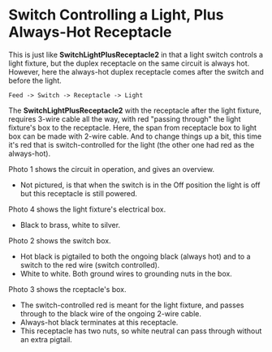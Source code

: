 # Switch Controlling a Light, Plus Always-Hot Receptacle

This is just like **SwitchLightPlusReceptacle2** in that a light switch controls a light fixture, but the duplex receptacle on the same circuit is always hot. However, here the always-hot duplex receptacle comes after the switch and before the light.

`Feed -> Switch -> Receptacle -> Light`

The **SwitchLightPlusReceptacle2** with the receptacle after the light fixture, requires 3-wire cable all the way, with red "passing through" the light fixture's box to the receptacle. Here, the span from receptacle box to light box can be made with 2-wire cable. And to change things up a bit, this time it's red that is switch-controlled for the light (the other one had red as the always-hot).

Photo 1 shows the circuit in operation, and gives an overview.
  * Not pictured, is that when the switch is in the Off position the light is off but this receptacle is still powered.

Photo 4 shows the light fixture's electrical box.
  * Black to brass, white to silver.

Photo 2 shows the switch box.
  * Hot black is pigtailed to both the ongoing black (always hot) and to a switch to the red wire (switch controlled).
  * White to white. Both ground wires to grounding nuts in the box.

Photo 3 shows the rceptacle's box.
  * The switch-controlled red is meant for the light fixture, and passes through to the black wire of the ongoing 2-wire cable.
  * Always-hot black terminates at this receptacle.
  * This receptacle has two nuts, so white neutral can pass through without an extra pigtail.
